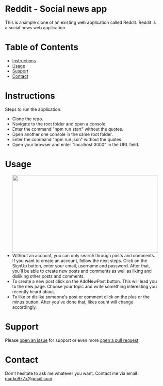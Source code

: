 # Reddit - Social news app
This is a simple clone of an existing web application called Reddit. Reddit is a social news web application.

# Table of Contents
* [Instructions](#instructions)
* [Usage](#usage)
* [Support](#support)
* [Contact](#contact)

<a name="instructions"></a>
# Instructions
Steps to run the application:

* Clone the repo.
* Navigate to the root folder and open a console.
* Enter the command "npm run start" without the quotes.
* Open another one console in the same root folder.
* Enter the command "npm run json" without the quotes.
* Open your browser and enter "localhost:3000" in the URL field.

<a name="usage"></a>
# Usage
<img src="https://media.giphy.com/media/hRBMjgnA5xjHLShJJ2/giphy.gif" width=480 height=256 align=right></img>

* Without an account, you can only search through posts and comments. 
If you want to create an account, follow the next steps. 
Click on the SignUp button, enter your email, username and password. 
After that, you'll be able to create new posts and comments as well as liking and disliking other posts and comments.
* To create a new post click on the AddNewPost button. This will lead you to the new page.
Choose your topic and write something interesting you recently heard about.
* To like or dislike someone's post or comment click on the plus or the minus button. 
After you've done that, likes count will change accordingly.

<a name="support"></a>
# Support
Please [open an issue](https://github.com/marko977x/reddit/issues) for support or even more [open a pull request](https://github.com/marko977x/reddit/pulls).

<a name="contact"></a>
# Contact
Don't hesitate to ask me whatever you want. Contact me via email : marko977x@gmail.com
